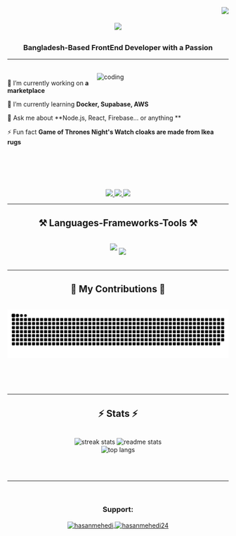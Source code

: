 <img align="right" src="https://visitor-badge.laobi.icu/badge?page_id=MehediHasan-dev.
MehediHasan-dev" />

<h1 align="center">
    <img src="https://readme-typing-svg.herokuapp.com/?font=Righteous&size=35&color=FFD740&center=true&vCenter=true&width=500&height=70&duration=4000&lines=Hi+There!+👋;+I'm+Mehedi+Hasan!;+I'm+a+Frontend+Developer!;" />
</h1>

<h3 align="center">Bangladesh-Based FrontEnd Developer with a Passion</h3>
<hr/>

<br/>

<img align="right" alt="coding" width="300" src="https://drive.usercontent.google.com/download?id=1O3YnS-4rAqoB8w99EBKoh7t_2kmooeiU&export=view&authuser=0">


<div align="left">
     
 🔭 I’m currently working on **a marketplace**
 
 🌱 I’m currently learning **Docker, Supabase, AWS**

💬 Ask me about **Node.js, React, Firebase... or anything **

⚡ Fun fact **Game of Thrones Night's Watch cloaks are made from Ikea rugs**


<br/>
<br/>
<br/>
<br/>
<br/>
 </div>
 
<div align="center"> 
  <a href="mailto:hasanmehedidev@gmail.com">
    <img src="https://img.shields.io/badge/Gmail-333333?style=for-the-badge&logo=gmail&logoColor=red" />
  </a>
  <a href="https://www.linkedin.com/in/hasanmehedidev/" target="_blank">
    <img src="https://img.shields.io/badge/LinkedIn-0077B5?style=for-the-badge&logo=linkedin&logoColor=white" target="_blank" />
  </a>
  <a href="#" target="_blank">
     <img src="https://img.shields.io/badge/Portfolio-FF5722?style=for-the-badge&logo=todoist&logoColor=white" target="_blank" /> <!-- sqlite, safari, google-chrome are other good icon options -->
  </a>
</div>

 <hr/>
 
<h2 align="center">⚒️ Languages-Frameworks-Tools ⚒️</h2>
<br/>
<div align="center">
    <div align="center">
    <img src="https://skillicons.dev/icons?i=nodejs,javascript,react,html,css,sass,tailwind,bootstrap" style="margin-bottom: 10px;" />
    <img src="https://skillicons.dev/icons?i=vscode,github,git,figma,photoshop" />
</div>


   
</div>

<br/>
<hr/>

<div align="center">
  <h2>🐍 My Contributions 🐍</h2>
  <br>
  <img alt="snake eating my contributions" src="https://raw.githubusercontent.com/salesp07/salesp07/output/github-contribution-grid-snake.svg" />
  
  <br/><br/><br/>
</div>

<hr/>

<h2 align="center">⚡ Stats ⚡</h2>
<br>
<div align=center>
  <img width=390 src="https://github-readme-streak-stats-salesp07.vercel.app/?user=salesp07&count_private=true&theme=react&border_radius=10" alt="streak stats"/>
  <img width=390 src="https://github-readme-stats-salesp07.vercel.app/api?username=salesp07&count_private=true&show_icons=true&theme=react&rank_icon=github&border_radius=10" alt="readme stats" />
  <br/>
  <img width=325 align="center" src="https://github-readme-stats-salesp07.vercel.app/api/top-langs/?username=salesp07&hide=HTML&langs_count=8&layout=compact&theme=react&border_radius=10&size_weight=0.5&count_weight=0.5&exclude_repo=github-readme-stats" alt="top langs" />
</div>

<br/><br/>

<hr/>

<br/>

<div align="center">
<h3 align="center">Support:</h3>
<p><a href="https://www.buymeacoffee.com/hasanmehedi"  target="_blank"> 
    <img align="center" src="https://cdn.buymeacoffee.com/buttons/v2/default-yellow.png" height="50" width="210" alt="hasanmehedi" />
</a>
    <a href="https://ko-fi.com/hasanmehedi24"  target="_blank"> 
        <img align="center" src="https://cdn.ko-fi.com/cdn/kofi3.png?v=3" height="50" width="210" alt="hasanmehedi24" />
    </a>
</p>
    <br>
    <br>
</div>

<br/>

